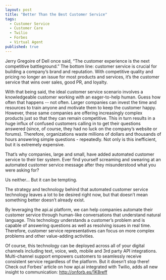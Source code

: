 ```yaml
---
layout: post
title: "Better Than the Best Customer Service"
tags: 
  - Customer Service
  - Customer Care
  - Twilio
  - Forbes
  - Virtual Agent
published: true
---
```



Jerry Gregoire of Dell once said, “The customer experience is the next competitive battleground.” The bottom line: customer service is crucial for building a company’s brand and reputation. With competitive quality and pricing no longer an issue for most products and services, it’s the customer service that wins over sales, good PR, and loyalty.
 
With that being said, the ideal customer service scenario involves a knowledgeable customer working with an eager-to-help human. Guess how often that happens -- not often. Larger companies can invest the time and resources to train anyone and motivate them to keep the customer happy. However, these same companies are offering increasingly complex products just so that they can remain competitive.  This in turn results in a huge influx of confused customers calling in to get their questions answered (since, of course, they had no luck on the company’s website or forums).  Therefore, organizations waste millions of dollars and thousands of hours answering simple questions - repeatedly. Not only is this inefficient, but it is extremely expensive.

That’s why companies, large and small, have added automated customer service to their tier system.   Ever find yourself screaming and swearing at an automated customer service message after they misunderstood what you were asking for?

 
Us neither… But it can be tempting.

The strategy and technology behind that automated customer service technology leaves a lot to be desired right now, but that doesn’t mean something better doesn’t already exist.

By leveraging the api.ai platform, we can help companies automate their customer service through human-like conversations that understand natural language.  This technology understands a customer’s problem and is capable of answering questions as well as resolving issues in real time.  Therefore, customer service representatives can focus on more complex problems and other value-adding activities.

Of course, this technology can be deployed across all of your digital channels including text, voice, web, mobile and 3rd party API integrations.  Multi-channel support empowers customers to seamlessly receive consistent service regardless of the platform. But it doesn’t stop there! Check out Forbes’ article on how api.ai integrated with Twilio, adds all new insight to communication: http://onforb.es/1K8reff

